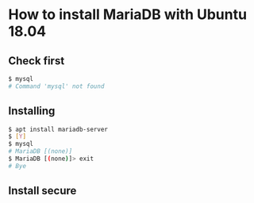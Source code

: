 # How to install MariaDB with Ubuntu 18.04

## Check first
```bash
$ mysql
# Command 'mysql' not found
```

## Installing
```bash
$ apt install mariadb-server
$ [Y]
$ mysql
# MariaDB [(none)]
$ MariaDB [(none)]> exit
# Bye
```

## Install secure
```bash
```